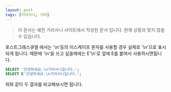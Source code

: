 ```yaml
---
layout: post
tags: [가리사니, 기타]
---
```


> 이 문서는 예전 가리사니 사이트에서 작성된 문서 입니다.
현재 상황과 맞지 않을 수 있습니다.


포스트그래스큐엘 에서는 '\n'등의 이스케이프 문자를 사용할 경우 실제로 '\\n'으로 표시되게 됩니다.
때문에 '\n'을 쓰고 싶을때에는 E'\n'로 앞에 E를 붙여서 사용하시면됩니다.

``` sql
SELECT '안녕하세요.\n가리사니입니다.';
SELECT E'안녕하세요.\n가리사니입니다.';
```
위와 같이 두 결과를 비교해보시면 됩니다.